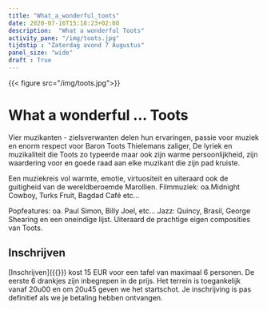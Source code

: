```yaml
---
title: "What_a_wonderful_toots"
date: 2020-07-16T15:18:23+02:00
description:  "What a wonderful Toots"
activity_pane: "/img/toots.jpg"
tijdstip : "Zaterdag avond 7 Augustus"
panel_size: "wide"
draft : True
---
```


{{< figure src="/img/toots.jpg">}}

# What a wonderful ... Toots

Vier muzikanten - zielsverwanten delen hun ervaringen, passie voor muziek en enorm respect voor Baron Toots Thielemans zaliger, De lyriek en muzikaliteit die Toots zo typeerde maar ook zijn warme persoonlijkheid, zijn waardering voor en goede raad aan elke muzikant die zijn pad kruiste.

Een muziekreis vol warmte, emotie, virtuositeit en uiteraard ook de guitigheid van de wereldberoemde Marollien. Filmmuziek: oa.Midnight Cowboy, Turks Fruit, Bagdad Café etc… 

Popfeatures: oa. Paul Simon, Billy Joel, etc…
Jazz: Quincy, Brasil, George Shearing en een oneindige lijst. Uiteraard de prachtige eigen composities van Toots.

## Inschrijven
[Inschrijven]({{<param inschrijving_toots_url>}}) kost 15 EUR voor een tafel van maximaal 6 personen. De eerste 6 drankjes zijn inbegrepen in de prijs. Het terrein is toegankelijk vanaf 20u00 en om 20u45 geven we het startschot. Je inschrijving is pas definitief als we je betaling hebben ontvangen.



